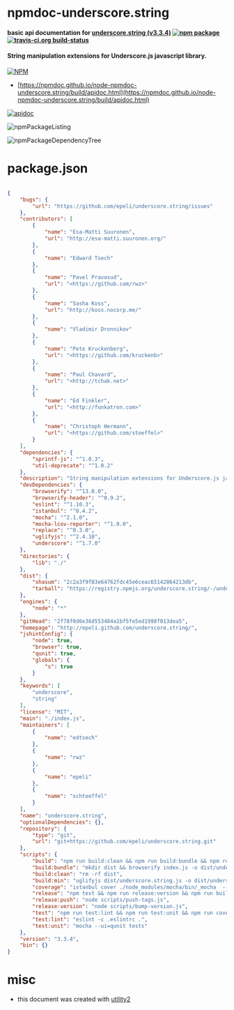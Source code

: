 # npmdoc-underscore.string

#### basic api documentation for  [underscore.string (v3.3.4)](http://epeli.github.com/underscore.string/)  [![npm package](https://img.shields.io/npm/v/npmdoc-underscore.string.svg?style=flat-square)](https://www.npmjs.org/package/npmdoc-underscore.string) [![travis-ci.org build-status](https://api.travis-ci.org/npmdoc/node-npmdoc-underscore.string.svg)](https://travis-ci.org/npmdoc/node-npmdoc-underscore.string)

#### String manipulation extensions for Underscore.js javascript library.

[![NPM](https://nodei.co/npm/underscore.string.png?downloads=true&downloadRank=true&stars=true)](https://www.npmjs.com/package/underscore.string)

- [https://npmdoc.github.io/node-npmdoc-underscore.string/build/apidoc.html](https://npmdoc.github.io/node-npmdoc-underscore.string/build/apidoc.html)

[![apidoc](https://npmdoc.github.io/node-npmdoc-underscore.string/build/screenCapture.buildCi.browser.%252Ftmp%252Fbuild%252Fapidoc.html.png)](https://npmdoc.github.io/node-npmdoc-underscore.string/build/apidoc.html)

![npmPackageListing](https://npmdoc.github.io/node-npmdoc-underscore.string/build/screenCapture.npmPackageListing.svg)

![npmPackageDependencyTree](https://npmdoc.github.io/node-npmdoc-underscore.string/build/screenCapture.npmPackageDependencyTree.svg)



# package.json

```json

{
    "bugs": {
        "url": "https://github.com/epeli/underscore.string/issues"
    },
    "contributors": [
        {
            "name": "Esa-Matti Suuronen",
            "url": "http://esa-matti.suuronen.org/"
        },
        {
            "name": "Edward Tsech"
        },
        {
            "name": "Pavel Pravosud",
            "url": "<https://github.com/rwz>"
        },
        {
            "name": "Sasha Koss",
            "url": "http://koss.nocorp.me/"
        },
        {
            "name": "Vladimir Dronnikov"
        },
        {
            "name": "Pete Kruckenberg",
            "url": "<https://github.com/kruckenb>"
        },
        {
            "name": "Paul Chavard",
            "url": "<http://tchak.net>"
        },
        {
            "name": "Ed Finkler",
            "url": "<http://funkatron.com>"
        },
        {
            "name": "Christoph Hermann",
            "url": "<https://github.com/stoeffel>"
        }
    ],
    "dependencies": {
        "sprintf-js": "^1.0.3",
        "util-deprecate": "^1.0.2"
    },
    "description": "String manipulation extensions for Underscore.js javascript library.",
    "devDependencies": {
        "browserify": "^13.0.0",
        "browserify-header": "^0.9.2",
        "eslint": "^1.10.3",
        "istanbul": "^0.4.2",
        "mocha": "^2.1.0",
        "mocha-lcov-reporter": "^1.0.0",
        "replace": "^0.3.0",
        "uglifyjs": "^2.4.10",
        "underscore": "^1.7.0"
    },
    "directories": {
        "lib": "./"
    },
    "dist": {
        "shasum": "2c2a3f9f83e64762fdc45e6ceac65142864213db",
        "tarball": "https://registry.npmjs.org/underscore.string/-/underscore.string-3.3.4.tgz"
    },
    "engines": {
        "node": "*"
    },
    "gitHead": "2f78f0d6e36d553484a1bf5fe5ed1998f013dea5",
    "homepage": "http://epeli.github.com/underscore.string/",
    "jshintConfig": {
        "node": true,
        "browser": true,
        "qunit": true,
        "globals": {
            "s": true
        }
    },
    "keywords": [
        "underscore",
        "string"
    ],
    "license": "MIT",
    "main": "./index.js",
    "maintainers": [
        {
            "name": "edtsech"
        },
        {
            "name": "rwz"
        },
        {
            "name": "epeli"
        },
        {
            "name": "schtoeffel"
        }
    ],
    "name": "underscore.string",
    "optionalDependencies": {},
    "repository": {
        "type": "git",
        "url": "git+https://github.com/epeli/underscore.string.git"
    },
    "scripts": {
        "build": "npm run build:clean && npm run build:bundle && npm run build:min",
        "build:bundle": "mkdir dist && browserify index.js -o dist/underscore.string.js -p browserify-header -s s",
        "build:clean": "rm -rf dist",
        "build:min": "uglifyjs dist/underscore.string.js -o dist/underscore.string.min.js --comments",
        "coverage": "istanbul cover ./node_modules/mocha/bin/_mocha  -- --report=lcov --ui=qunit tests",
        "release": "npm test && npm run release:version && npm run build && npm run release:push",
        "release:push": "node scripts/push-tags.js",
        "release:version": "node scripts/bump-version.js",
        "test": "npm run test:lint && npm run test:unit && npm run coverage",
        "test:lint": "eslint -c .eslintrc .",
        "test:unit": "mocha --ui=qunit tests"
    },
    "version": "3.3.4",
    "bin": {}
}
```



# misc
- this document was created with [utility2](https://github.com/kaizhu256/node-utility2)
